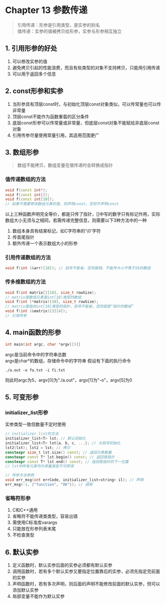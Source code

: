 # Chapter 13 参数传递

> 引用传递：形参是引用类型，是实参的别名  
> 值传递：实参的值被拷贝给形参，实参与形参相互独立

## 1. 引用形参的好处

1. 可以修改实参的值
2. 避免拷贝引起的性能浪费，而且有些类型的对象不支持拷贝，只能用引用传递
3. 可以用于返回多个信息

## 2. const形参和实参

1. 当形参具有顶层const时，与初始化顶层const对象类似，可以传常量也可以传非常量
2. 顶层const不能作为函数重载的区分条件
3. 底层const形参可以传常量或非常量，但底层const对象不能赋给非底层const对象
4. 引用传参尽量使用常量引用，其适用范围更广

## 3. 数组形参

> 数组不能拷贝，数组变量在值传递时会转换成指针

### 值传递数组的方法

```C++
void f(const int*);
void f(const int[]);
void f(const int[10]);
// 如果不需要修改数组元素的值，则声明const，否则不声明const
```

以上三种函数声明完全等价，都是只传了指针，[]中写的数字只有标记作用，实际数组大小无须与之相同，若需传递完整信息，则需要以下3种方法中的一种

1. 数组本身具有结束标记，如C字符串的'\0'字符
2. 传首尾指针
3. 额外传递一个表示数组大小的形参

### 引用传递数组的方法

```C++
void f(int (&arr)[10]); // 括号不能省，否则报错，不能传大小不等于10的数组
```

### 传多维数组的方法

```C++
void f(int matrix[][10], size_t rowSize);
// matrix是数组元素是int[10]类型的数组
void f(int (*matrix)[10], size_t rowSize);
// matrix是指向int[10]类型的指针，括号不能省，否则就是“指针的数组”
void f(int (&matrix)[3][4]);
// 引用传参
```

## 4. main函数的形参

```C++
int main(int argc, char *argv[]){}
```

argc是当前命令中的字符串总数  
argv是char*的数组，存储命令中的字符串
假设有下面的执行命令

```Shell
./a.out -o fo.txt -i fi.txt
```

则此时argc为5，argv[0]为"./a.out"，argv[1]为"-o"，argv[5]为0

## 5. 可变形参

### initializer_list形参

实参类型一致但数量不定时使用

```C++
// initializer_list的方法
initializer_list<T> lst; // 默认初始化
initializer_list<T> lst{a, b, c, ...}; // 大括号初始化
lst2(lst); lst2 = lst; // 拷贝
constexpr size_t lst.size() const; // 返回元素数量
constexpr const T* lst.begin() const; // 返回首指针 
constexpr const T* lst.end() const; // 返回尾指针的下一位置
// lst中所有元素均为常量类型不可修改
```

```C++
// 传参方法举例
void err_msg(int errCode, initializer_list<string> il); // 声明
err_msg(-1, {"function", "OK"}); // 调用
```

### 省略符形参

1. C和C++通用  
2. 省略符不能传递类类型，容易出错  
3. 需使用C标准库varargs
4. 只能放在形参列表末尾
5. 不检查类型

## 6. 默认实参

1. 定义函数时，默认实参后面的实参必须都有默认实参
2. 调用函数时，若有多个默认实参又要指定位置靠后的实参，必须先指定完前面的实参
3. 声明函数时，若有多次声明，则后面的声明不能修改前面的默认实参，但可以添加默认实参
4. 局部变量不能作为默认实参
